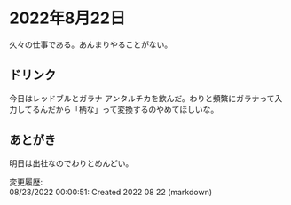 # 2022年8月22日

久々の仕事である。あんまりやることがない。

## ドリンク

今日はレッドブルとガラナ アンタルチカを飲んだ。わりと頻繁にガラナって入力してるんだから「柄な」って変換するのやめてほしいな。

## あとがき

明日は出社なのでわりとめんどい。


変更履歴:  
08/23/2022 00:00:51: Created 2022 08 22 (markdown)  
